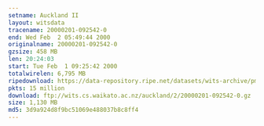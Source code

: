 ```yaml
---
setname: Auckland II
layout: witsdata
tracename: 20000201-092542-0
end: Wed Feb  2 05:49:44 2000
originalname: 20000201-092542-0
gzsize: 458 MB
len: 20:24:03
start: Tue Feb  1 09:25:42 2000
totalwirelen: 6,795 MB
ripedownload: https://data-repository.ripe.net/datasets/wits-archive/pma/long/auck/2//20000201-092542-0.gz
pkts: 15 million
download: ftp://wits.cs.waikato.ac.nz/auckland/2/20000201-092542-0.gz
size: 1,130 MB
md5: 3d9a924d8f9bc51069e488037b8c8ff4
---
```

